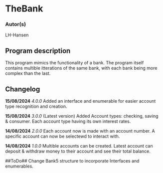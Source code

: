 # TheBank

### Autor(s)
LH-Hansen

## Program description
This program mimics the functionality of a bank. The program itself contains multible itterations of the same bank, with each bank being more complex than the last.

## Changelog
__15/08/2024__
*4.0.0*
Added an interface and enumerable for easier account type recognition and creation.

__15/08/2024__
*3.0.0* (Latest version)
Added Account types: checking, saving & consumer. Each account type having its own interest rates.

**14/08/2024**
*2.0.0*
Each account now is made with an account number. A specific account can now be selectewd to interact with.

**14/08/2024**
*1.0.0*
Multible accounts can be created. Latest account can deposit & withdraw money to their account and see their total balance.

##ToDo##
Change Bank5 structure to incorporate Interfaces and enumerables.
